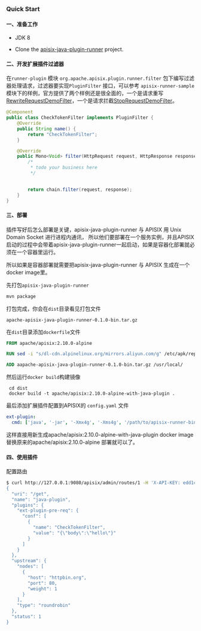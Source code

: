 ### Quick Start

#### 一、准备工作

* JDK 8

* Clone the [apisix-java-plugin-runner](https://github.com/apache/apisix-java-plugin-runner) project.

#### 二、开发扩展插件过滤器

在`runner-plugin` 模块 `org.apache.apisix.plugin.runner.filter` 包下编写过滤器处理请求，过滤器要实现`PluginFilter` 接口，可以参考 `apisix-runner-sample` 模块下的样例，官方提供了两个样例还是很全面的，一个是请求重写[RewriteRequestDemoFilter](https://github.com/apache/apisix-java-plugin-runner/blob/main/sample/src/main/java/org/apache/apisix/plugin/runner/filter/RewriteRequestDemoFilter.java)，一个是请求拦截[StopRequestDemoFilter](https://github.com/apache/apisix-java-plugin-runner/blob/main/sample/src/main/java/org/apache/apisix/plugin/runner/filter/StopRequestDemoFilter.java)。

```java
@Component
public class CheckTokenFilter implements PluginFilter {
    @Override
    public String name() {
        return "CheckTokenFilter";
    }

    @Override
    public Mono<Void> filter(HttpRequest request, HttpResponse response, PluginFilterChain chain) {
        /*
         * todo your business here
         */

        
        return chain.filter(request, response);
    }
}
```

#### 三、部署

插件写好后怎么部署是关键，apisix-java-plugin-runner 与 APISIX 用 Unix Domain Socket 进行进程内通讯，
所以他们要部署在一个服务实例，并且APISIX启动的过程中会带着apisix-java-plugin-runner一起启动，如果是容器化部署就必须在一个容器里运行。

所以如果是容器部署就需要把apisix-java-plugin-runner 与 APISIX 生成在一个docker image里。

先打包`apisix-java-plugin-runner`

```bash
mvn package
```

打包完成，你会在`dist`目录看见打包文件

```
apache-apisix-java-plugin-runner-0.1.0-bin.tar.gz
```

在`dist`目录添加`dockerfile`文件

```dockerfile
FROM apache/apisix:2.10.0-alpine

RUN sed -i "s/dl-cdn.alpinelinux.org/mirrors.aliyun.com/g" /etc/apk/repositories && apk add --no-cache openjdk8-jre

ADD aapache-apisix-java-plugin-runner-0.1.0-bin.tar.gz /usr/local/

```

然后运行`docker build`构建镜像

```shell
 cd dist
 docker build -t apache/apisix:2.10.0-alpine-with-java-plugin .
```

最后添加扩展插件配置到APISIX的 `config.yaml` 文件

```yaml
ext-plugin:
  cmd: ['java', '-jar', '-Xmx4g', '-Xms4g', '/path/to/apisix-runner-bin/apisix-java-plugin-runner.jar']
```

这样直接用新生成apache/apisix:2.10.0-alpine-with-java-plugin docker image替换原来的apache/apisix:2.10.0-alpine 部署就可以了。

#### 四、使用插件

配置路由

```bash
$ curl http://127.0.0.1:9080/apisix/admin/routes/1 -H 'X-API-KEY: edd1c9f034335f136f87ad84b625c8f1' -X PUT -d '
{
  "uri": "/get",
  "name": "java-plugin",
  "plugins": {
    "ext-plugin-pre-req": {
      "conf": [
        {
          "name": "CheckTokenFilter",
          "value": "{\"body\":\"hello\"}"
        }
      ]
    }
  },
  "upstream": {
    "nodes": [
      {
        "host": "httpbin.org",
        "port": 80,
        "weight": 1
      }
    ],
    "type": "roundrobin"
  },
  "status": 1
}
```
